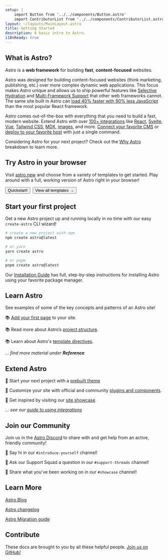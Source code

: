 ```yaml
---
setup: |
    import Button from '../../components/Button.astro'
    import ContributorList from '../../components/ContributorList.astro'
layout: ~/layouts/MainLayout.astro
title: Getting Started
description: A basic intro to Astro.
i18nReady: true
---
```


## What is Astro?

Astro is a **web framework** for building **fast**, **content-focused** websites. 

Astro was designed for building content-focused websites (think marketing, publishing, etc.) over more complex dynamic web applications. This focus makes Astro unique and allows us to ship powerful features like [Selective Hydration](/en/concepts/selective-hydration/) and [Multi-Framework Support](/en/concepts/multi-framework-support/) that other web frameworks cannot. The same site built in Astro can [load 40% faster with 90% less JavaScript](https://twitter.com/t3dotgg/status/1437195415439360003) than the most popular React framework.

Astro comes out-of-the-box with everything that you need to build a fast, modern website. Extend Astro with over [100+ integrations](https://astro.build/integrations/) like [React](https://www.npmjs.com/package/@astrojs/react), [Svelte](https://www.npmjs.com/package/@astrojs/svelte), [Vue](https://www.npmjs.com/package/@astrojs/vue), [Tailwind CSS](https://www.npmjs.com/package/@astrojs/tailwind), [MDX](https://www.npmjs.com/package/@astrojs/mdx), [images](https://www.npmjs.com/package/@astrojs/images), and more. [Connect your favorite CMS](https://astro.build/integrations/) or [deploy to your favorite host](https://www.npmjs.com/package/@astrojs/netlify) with just a single command.

Considering Astro for your next project? Check out the [Why Astro](/en/concepts/why-astro/) breakdown to learn more. 


## Try Astro in your browser

Visit [astro.new](https://astro.new/) and choose from a variety of templates to get started. Play around with a full, working version of Astro right in your browser!

<div style="display: flex; flex-wrap: wrap; gap: 0.5rem;">
    <Button href="https://astro.new/basics?on=stackblitz">Quickstart!</Button>
    <Button variant="outline" href="https://astro.new/">View all templates →</Button>
</div>

## Start your first project

Get a new Astro project up and running locally in no time with our easy `create-astro` CLI wizard!

```bash
# create a new project with npm
npm create astro@latest

# or yarn
yarn create astro

# or pnpm
pnpm create astro@latest
```

Our [Installation Guide](/en/install/auto/) has full, step-by-step instructions for installing Astro using your favorite package manager.




## Learn Astro

See examples of some of the key concepts and patterns of an Astro site!

📚 [Add your first page](/en/core-concepts/astro-pages/) to your site.

📚 Read more about Astro’s [project structure](/en/core-concepts/project-structure/).

📚 Learn about Astro's [template directives](/en/reference/directives-reference/).

*... find more material under **Reference***


## Extend Astro

🧰 Start your next project with a [prebuilt theme](https://astro.build/themes/)

🧰 Customize your site with official and community [plugins and components](https://astro.build/integrations/).

🧰 Get inspired by visiting our [site showcase](https://astro.build/showcase/).

*... see our [guide to using integrations](/en/guides/integrations-guide/)*



## Join our Community

Join us in the [Astro Discord](https://astro.build/chat/) to share with and get help from an active, friendly community!

💬 Say hi in our `#introduce-yourself` channel!

💬 Ask our Support Squad a question in our `#support-threads` channel!

💬 Share what you've been working on in our `#showcase` channel!


## Learn More

[Astro Blog](https://astro.build/blog/)

[Astro changelog](https://github.com/withastro/astro/blob/main/packages/astro/CHANGELOG.md)

[Astro Migration guide](/en/migrate/)


## Contribute

These docs are brought to you by all these helpful people. [Join us on GitHub!](https://github.com/withastro/docs)

<ContributorList githubRepo="withastro/docs" />
